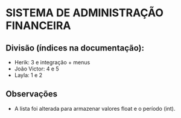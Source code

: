 # SISTEMA DE ADMINISTRAÇÃO FINANCEIRA

## Divisão (índices na documentação):

- Herik: 3 e integração + menus
- João Victor: 4 e 5
- Layla: 1 e 2

## Observações

- A lista foi alterada para armazenar valores float e o período (int).

